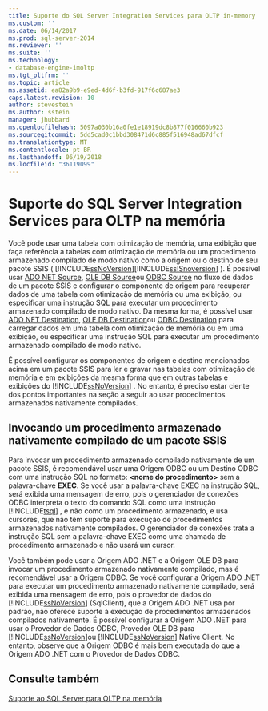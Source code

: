 ```yaml
---
title: Suporte do SQL Server Integration Services para OLTP in-memory | Microsoft Docs
ms.custom: ''
ms.date: 06/14/2017
ms.prod: sql-server-2014
ms.reviewer: ''
ms.suite: ''
ms.technology:
- database-engine-imoltp
ms.tgt_pltfrm: ''
ms.topic: article
ms.assetid: ea82a9b9-e9ed-4d6f-b3fd-917f6c687ae3
caps.latest.revision: 10
author: stevestein
ms.author: sstein
manager: jhubbard
ms.openlocfilehash: 5097a030b16a0fe1e18919dc8b877f016660b923
ms.sourcegitcommit: 5dd5cad0c1bbd308471d6c885f516948ad67dfcf
ms.translationtype: MT
ms.contentlocale: pt-BR
ms.lasthandoff: 06/19/2018
ms.locfileid: "36119099"
---
```

# <a name="sql-server-integration-services-support-for-in-memory-oltp"></a>Suporte do SQL Server Integration Services para OLTP na memória
  Você pode usar uma tabela com otimização de memória, uma exibição que faça referência a tabelas com otimização de memória ou um procedimento armazenado compilado de modo nativo como a origem ou o destino de seu pacote SSIS ( [!INCLUDE[ssNoVersion](../../includes/ssnoversion-md.md)][!INCLUDE[ssISnoversion](../../includes/ssisnoversion-md.md)] ). É possível usar [ADO NET Source](../../integration-services/data-flow/ado-net-source.md), [OLE DB Source](../../integration-services/data-flow/ole-db-source.md)ou [ODBC Source](../../integration-services/data-flow/odbc-source.md) no fluxo de dados de um pacote SSIS e configurar o componente de origem para recuperar dados de uma tabela com otimização de memória ou uma exibição, ou especificar uma instrução SQL para executar um procedimento armazenado compilado de modo nativo. Da mesma forma, é possível usar [ADO NET Destination](../../integration-services/data-flow/ado-net-destination.md), [OLE DB Destination](../../integration-services/data-flow/ole-db-destination.md)ou [ODBC Destination](../../integration-services/data-flow/odbc-destination.md) para carregar dados em uma tabela com otimização de memória ou em uma exibição, ou especificar uma instrução SQL para executar um procedimento armazenado compilado de modo nativo.  
  
 É possível configurar os componentes de origem e destino mencionados acima em um pacote SSIS para ler e gravar nas tabelas com otimização de memória e em exibições da mesma forma que em outras tabelas e exibições do [!INCLUDE[ssNoVersion](../../includes/ssnoversion-md.md)] . No entanto, é preciso estar ciente dos pontos importantes na seção a seguir ao usar procedimentos armazenados nativamente compilados.  
  
## <a name="invoking-a-natively-compiled-stored-procedure-from-an-ssis-package"></a>Invocando um procedimento armazenado nativamente compilado de um pacote SSIS  
 Para invocar um procedimento armazenado compilado nativamente de um pacote SSIS, é recomendável usar uma Origem ODBC ou um Destino ODBC com uma instrução SQL no formato: **\<nome do procedimento>** sem a palavra-chave **EXEC**. Se você usar a palavra-chave EXEC na instrução SQL, será exibida uma mensagem de erro, pois o gerenciador de conexões ODBC interpreta o texto do comando SQL como uma instrução [!INCLUDE[tsql](../../includes/tsql-md.md)] , e não como um procedimento armazenado, e usa cursores, que não têm suporte para execução de procedimentos armazenados nativamente compilados. O gerenciador de conexões trata a instrução SQL sem a palavra-chave EXEC como uma chamada de procedimento armazenado e não usará um cursor.  
  
 Você também pode usar a Origem ADO .NET e a Origem OLE DB para invocar um procedimento armazenado nativamente compilado, mas é recomendável usar a Origem ODBC. Se você configurar a Origem ADO .NET para executar um procedimento armazenado nativamente compilado, será exibida uma mensagem de erro, pois o provedor de dados do [!INCLUDE[ssNoVersion](../../includes/ssnoversion-md.md)] (SqlClient), que a Origem ADO .NET usa por padrão, não oferece suporte à execução de procedimentos armazenados compilados nativamente. É possível configurar a Origem ADO .NET para usar o Provedor de Dados ODBC, Provedor OLE DB para [!INCLUDE[ssNoVersion](../../includes/ssnoversion-md.md)]ou [!INCLUDE[ssNoVersion](../../includes/ssnoversion-md.md)] Native Client. No entanto, observe que a Origem ODBC é mais bem executada do que a Origem ADO .NET com o Provedor de Dados ODBC.  
  
## <a name="see-also"></a>Consulte também  
 [Suporte ao SQL Server para OLTP na memória](sql-server-support-for-in-memory-oltp.md)  
  
  